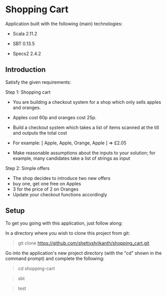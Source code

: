 Shopping Cart
====================================

Application built with the following (main) technologies:

- Scala 2.11.2

- SBT 0.13.5

- Specs2 2.4.2

Introduction
------------

Satisfy the given requirements:

Step 1: Shopping cart
* You are building a checkout system for a shop which only sells apples and oranges.
* Apples cost 60p and oranges cost 25p.
* Build a checkout system which takes a list of items scanned at the till and outputs the total cost
* For example: [ Apple, Apple, Orange, Apple ] => £2.05

* Make reasonable assumptions about the inputs to your solution; for example, many candidates take a list of strings as input

Step 2: Simple offers
* The shop decides to introduce two new offers
* buy one, get one free on Apples
* 3 for the price of 2 on Oranges
* Update your checkout functions accordingly

Setup
-----

To get you going with this application, just follow along:

In a directory where you wish to clone this project from git:
> git clone https://github.com/shettyshrikanth/shopping_cart.git

Go into the application's new project directory (with the "cd" shown in the command prompt) and complete the following:
> cd shopping-cart

> sbt

> test

